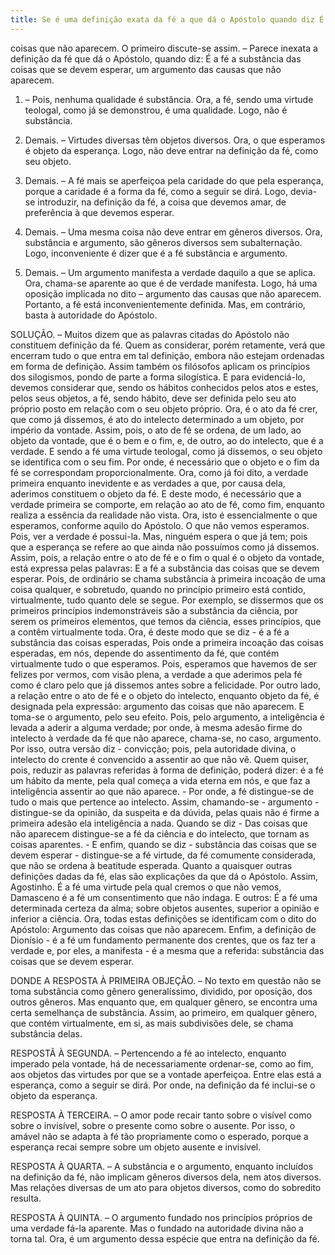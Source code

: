 ```yaml
---
title: Se é uma definição exata da fé a que dá o Apóstolo quando diz É a fé a substância das coisas que se devem esperar um argumento das coisas que não aparecem
---
```


coisas que não aparecem. O primeiro discute-se assim. – Parece inexata a definição da fé que dá o Apóstolo, quando diz: É a fé a substância das coisas que se devem esperar, um argumento das causas que não aparecem.  

1. – Pois, nenhuma qualidade é substância. Ora, a fé, sendo uma virtude teologal, como já se demonstrou, é uma qualidade. Logo, não é substância.  

2. Demais. – Virtudes diversas têm objetos diversos. Ora, o que esperamos é objeto da esperança. Logo, não deve entrar na definição da fé, como seu objeto.  

3. Demais. – A fé mais se aperfeiçoa pela caridade do que pela esperança, porque a caridade é a forma da fé, como a seguir se dirá. Logo, devia-se introduzir, na definição da fé, a coisa que devemos amar, de preferência à que devemos esperar.  

4. Demais. – Uma mesma coisa não deve entrar em gêneros diversos. Ora, substância e argumento, são gêneros diversos sem subalternação. Logo, inconveniente é dizer que é a fé substância e argumento.  

5. Demais. – Um argumento manifesta a verdade daquilo a que se aplica. Ora, chama-se aparente ao que é de verdade manifesta. Logo, há uma oposição implicada no dito – argumento das causas que não aparecem. Portanto, a fé está inconvenientemente definida.  Mas, em contrário, basta à autoridade do Apóstolo.  

SOLUÇÃO. – Muitos dizem que as palavras citadas do Apóstolo não constituem definição da fé. Quem as considerar, porém retamente, verá que encerram tudo o que entra em tal definição, embora não estejam ordenadas em forma de definição. Assim também os filósofos aplicam os princípios dos silogismos, pondo de parte a forma silogística.  E para evidenciá-lo, devemos considerar que, sendo os hábitos conhecidos pelos atos e estes, pelos seus objetos, a fé, sendo hábito, deve ser definida pelo seu ato próprio posto em relação com o seu objeto próprio. Ora, é o ato da fé crer, que como já dissemos, é ato do intelecto determinado a um objeto, por império da vontade. Assim, pois, o ato de fé se ordena, de um lado, ao objeto da vontade, que é o bem e o fim, e, de outro, ao do intelecto, que é a verdade. E sendo a fé uma virtude teologal, como já dissemos, o seu objeto se identifica com o seu fim. Por onde, é necessário que o objeto e o fim da fé se correspondam proporcionalmente. Ora, como já foi dito, a verdade primeira enquanto inevidente e as verdades a que, por causa dela, aderimos constituem o objeto da fé. E deste modo, é necessário que a verdade primeira se comporte, em relação ao ato de fé, como fim, enquanto realiza a essência da realidade não vista. Ora, isto é essencialmente o que esperamos, conforme aquilo do Apóstolo. O que não vemos esperamos. Pois, ver a verdade é possui-la. Mas, ninguém espera o que já tem; pois que a esperança se refere ao que ainda não possuímos como já dissemos. Assim, pois, a relação entre o ato de fé e o fim o qual é o objeto da vontade, está expressa pelas palavras: E a fé a substância das coisas que se devem esperar. Pois, de ordinário se chama substância à primeira incoação de uma coisa qualquer, e sobretudo, quando no princípio primeiro está contido, virtualmente, tudo quanto dele se segue. Por exemplo, se dissermos que os primeiros princípios indemonstráveis são a substância da ciência, por serem os primeiros elementos, que temos da ciência, esses princípios, que a contêm virtualmente toda. Ora, é deste modo que se diz - é a fé a substância das coisas esperadas, Pois onde a primeira incoação das coisas esperadas, em nós, depende do assentimento da fé, que contém virtualmente tudo o que esperamos. Pois, esperamos que havemos de ser felizes por vermos, com visão plena, a verdade a que aderimos pela fé como é claro pelo que já dissemos antes sobre a felicidade.  Por outro lado, a relação entre o ato de fé e o objeto do intelecto, enquanto objeto da fé, é designada pela expressão: argumento das coisas que não aparecem. E toma-se o argumento, pelo seu efeito. Pois, pelo argumento, a inteligência é levada a aderir a alguma verdade; por onde, à mesma adesão firme do intelecto à verdade da fé que não aparece, chama-se, no caso, argumento. Por isso, outra versão diz - convicção; pois, pela autoridade divina, o intelecto do crente é convencido a assentir ao que não vê.  Quem quiser, pois, reduzir as palavras referidas à forma de definição, poderá dizer: é a fé um hábito da mente, pela qual começa a vida eterna em nós, e que faz a inteligência assentir ao que não aparece. - Por onde, a fé distingue-se de tudo o mais que pertence ao intelecto. Assim, chamando-se - argumento - distingue-se da opinião, da suspeita e da dúvida, pelas quais não é firme a primeira adesão ela inteligência a nada. Quando se diz - Das coisas que não aparecem distingue-se a fé da ciência e do intelecto, que tornam as coisas aparentes. - E enfim, quando se diz - substância das coisas que se devem esperar - distingue-se a fé virtude, da fé comumente considerada, que não se ordena à beatitude esperada.  Quanto a quaisquer outras definições dadas da fé, elas são explicações da que dá o Apóstolo. Assim, Agostinho. É a fé uma virtude pela qual cremos o que não vemos, Damasceno é a fé um consentimento que não indaga. E outros: É a fé uma determinada certeza da alma; sobre objetos ausentes, superior a opinião e inferior a ciência. Ora, todas estas definições se identificam com o dito do Apóstolo: Argumento das coisas que não aparecem. Enfim, a definição de Dionísio - é a fé um fundamento permanente dos crentes, que os faz ter a verdade e, por eles, a manifesta - é a mesma que a referida: substância das coisas que se devem esperar.  

DONDE A RESPOSTA À PRIMEIRA OBJEÇÃO. – No texto em questão não se toma substância como gênero generalíssimo, dividido, por oposição, dos outros gêneros. Mas enquanto que, em qualquer gênero, se encontra uma certa semelhança de substância. Assim, ao primeiro, em qualquer gênero, que contém virtualmente, em si, as mais subdivisões dele, se chama substância delas.  

RESPOSTÃ À SEGUNDA. – Pertencendo a fé ao intelecto, enquanto imperado pela vontade, há de necessariamente ordenar-se, como ao fim, aos objetos das virtudes por que se a vontade aperfeiçoa. Entre elas está a esperança, como a seguir se dirá. Por onde, na definição da fé inclui-se o objeto da esperança.  

RESPOSTA À TERCEIRA. – O amor pode recair tanto sobre o visível como sobre o invisível, sobre o presente como sobre o ausente. Por isso, o amável não se adapta à fé tão propriamente como o esperado, porque a esperança recai sempre sobre um objeto ausente e invisível. 

RESPOSTA À QUARTA. – A substância e o argumento, enquanto incluídos na definição da fé, não implicam gêneros diversos dela, nem atos diversos. Mas relações diversas de um ato para objetos diversos, como do sobredito resulta.  

RESPOSTA À QUINTA. – O argumento fundado nos princípios próprios de uma verdade fá-la aparente. Mas o fundado na autoridade divina não a torna tal. Ora, é um argumento dessa espécie que entra na definição da fé.